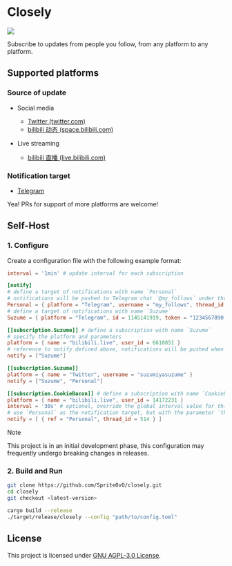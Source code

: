 # Closely

[![](https://img.shields.io/github/actions/workflow/status/SpriteOvO/closely/CI.yml?branch=main&style=flat-square&logo=githubactions&logoColor=white)](https://github.com/SpriteOvO/closely/actions/workflows/CI.yml)

Subscribe to updates from people you follow, from any platform to any platform.

## Supported platforms

### Source of update

- Social media
  - [Twitter (twitter.com)](https://twitter.com/)
  - [bilibili 动态 (space.bilibili.com)](https://space.bilibili.com/)

- Live streaming
  - [bilibili 直播 (live.bilibili.com)](https://live.bilibili.com/)

### Notification target

- [Telegram](https://telegram.org/)

Yea! PRs for support of more platforms are welcome!

## Self-Host

### 1. Configure

Create a configuration file with the following example format:

```toml
interval = '1min' # update interval for each subscription

[notify]
# define a target of notifications with name `Personal`
# notifications will be pushed to Telegram chat `@my_follows` under thread ID `114`
Personal = { platform = "Telegram", username = "my_follows", thread_id = 114, token_env = "PERSONAL_TELEGRAM_BOT_TOKEN" }
# define a target of notifications with name `Suzume`
Suzume = { platform = "Telegram", id = 1145141919, token = "1234567890:AbCdEfGhiJkLmNoPq1R2s3T4u5V6w7X8y9z" }

[[subscription.Suzume]] # define a subscription with name `Suzume`
# specify the platform and parameters
platform = { name = "bilibili.live", user_id = 6610851 }
# reference to notify defined above, notifications will be pushed when the status changed
notify = ["Suzume"]

[[subscription.Suzume]]
platform = { name = "Twitter", username = "suzumiyasuzume" }
notify = ["Suzume", "Personal"]

[[subscription.CookieBacon]] # define a subscription with name `CookieBacon`
platform = { name = "bilibili.live", user_id = 14172231 }
interval = '30s' # optional, override the global interval value for this individual subscription
# use `Personal` as the notification target, but with the parameter `thread_id = 514` overridden
notify = [ { ref = "Personal", thread_id = 514 } ]
```

> [!NOTE]
> This project is in an initial development phase, this configuration may frequently undergo breaking changes in releases.

### 2. Build and Run

```bash
git clone https://github.com/SpriteOvO/closely.git
cd closely
git checkout <latest-version>

cargo build --release
./target/release/closely --config "path/to/config.toml"
```

## License

This project is licensed under [GNU AGPL-3.0 License](/LICENSE).
